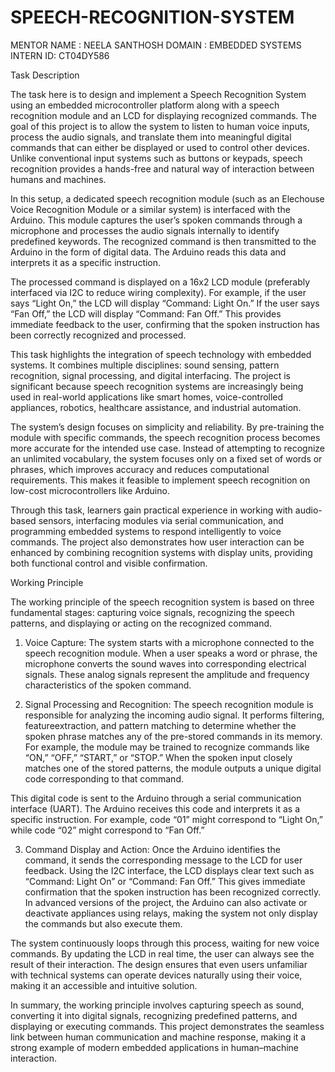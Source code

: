 # SPEECH-RECOGNITION-SYSTEM

MENTOR NAME : NEELA SANTHOSH 
DOMAIN : EMBEDDED SYSTEMS 
INTERN ID: CT04DY586

Task Description

The task here is to design and implement a Speech Recognition System using an embedded microcontroller platform along
with a speech recognition module and an LCD for displaying recognized commands. The goal of this project is to allow the
system to listen to human voice inputs, process the audio signals, and translate them into meaningful digital commands
that can either be displayed or used to control other devices. Unlike conventional input systems such as buttons or
keypads, speech recognition provides a hands-free and natural way of interaction between humans and machines.

In this setup, a dedicated speech recognition module (such as an Elechouse Voice Recognition Module or a similar system)
is interfaced with the Arduino. This module captures the user’s spoken commands through a microphone and processes the
audio signals internally to identify predefined keywords. The recognized command is then transmitted to the Arduino in
the form of digital data. The Arduino reads this data and interprets it as a specific instruction.

The processed command is displayed on a 16x2 LCD module (preferably interfaced via I2C to reduce wiring complexity). For
example, if the user says “Light On,” the LCD will display “Command: Light On.” If the user says “Fan Off,” the LCD will
display “Command: Fan Off.” This provides immediate feedback to the user, confirming that the spoken instruction has been
correctly recognized and processed.

This task highlights the integration of speech technology with embedded systems. It combines multiple disciplines: sound
sensing, pattern recognition, signal processing, and digital interfacing. The project is significant because speech
recognition systems are increasingly being used in real-world applications like smart homes, voice-controlled appliances,
robotics, healthcare assistance, and industrial automation.

The system’s design focuses on simplicity and reliability. By pre-training the module with specific commands, the speech
recognition process becomes more accurate for the intended use case. Instead of attempting to recognize an unlimited
vocabulary, the system focuses only on a fixed set of words or phrases, which improves accuracy and reduces computational
requirements. This makes it feasible to implement speech recognition on low-cost microcontrollers like Arduino.

Through this task, learners gain practical experience in working with audio-based sensors, interfacing modules via serial
communication, and programming embedded systems to respond intelligently to voice commands. The project also demonstrates
how user interaction can be enhanced by combining recognition systems with display units, providing both functional
control and visible confirmation.


Working Principle

The working principle of the speech recognition system is based on three fundamental stages: capturing voice signals,
recognizing the speech patterns, and displaying or acting on the recognized command.

1. Voice Capture:
The system starts with a microphone connected to the speech recognition module. When a user speaks a word or phrase, the
microphone converts the sound waves into corresponding electrical signals. These analog signals represent the amplitude
and frequency characteristics of the spoken command.


3. Signal Processing and Recognition:
The speech recognition module is responsible for analyzing the incoming audio signal. It performs filtering,
featureextraction, and pattern matching to determine whether the spoken phrase matches any of the pre-stored commands in
its memory. For example, the module may be trained to recognize commands like “ON,” “OFF,” “START,” or “STOP.” When the
spoken input closely matches one of the stored patterns, the module outputs a unique digital code corresponding to that
command.

This digital code is sent to the Arduino through a serial communication interface (UART). The Arduino receives this code
and interprets it as a specific instruction. For example, code “01” might correspond to “Light On,” while code “02” might
correspond to “Fan Off.”


3. Command Display and Action:
Once the Arduino identifies the command, it sends the corresponding message to the LCD for user feedback. Using the I2C
interface, the LCD displays clear text such as “Command: Light On” or “Command: Fan Off.” This gives immediate
confirmation that the spoken instruction has been recognized correctly. In advanced versions of the project, the Arduino
can also activate or deactivate appliances using relays, making the system not only display the commands but also execute
them.

The system continuously loops through this process, waiting for new voice commands. By updating the LCD in real time, the
user can always see the result of their interaction. The design ensures that even users unfamiliar with technical systems
can operate devices naturally using their voice, making it an accessible and intuitive solution.

In summary, the working principle involves capturing speech as sound, converting it into digital signals, recognizing
predefined patterns, and displaying or executing commands. This project demonstrates the seamless link between human
communication and machine response, making it a strong example of modern embedded applications in human–machine
interaction.
